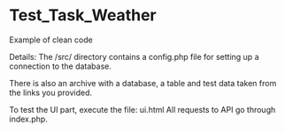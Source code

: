 # Test_Task_Weather

Example of clean code

Details:
The /src/ directory contains a config.php file for setting up a connection to the database.

There is also an archive with a database, a table and test data taken from the links you provided.

To test the UI part, execute the file: ui.html
All requests to API go through index.php.
